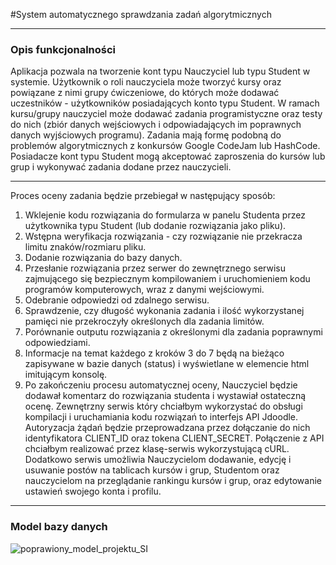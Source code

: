#System automatycznego sprawdzania zadań algorytmicznych
___


### Opis funkcjonalności
Aplikacja pozwala na tworzenie kont typu Nauczyciel lub typu Student w systemie.
Użytkownik o roli nauczyciela może tworzyć kursy oraz powiązane z nimi grupy
ćwiczeniowe, do których może dodawać uczestników - użytkowników posiadających konto
typu Student. W ramach kursu/grupy nauczyciel może dodawać zadania programistyczne
oraz testy do nich (zbiór danych wejściowych i odpowiadających im poprawnych danych
wyjściowych programu). Zadania mają formę podobną do problemów algorytmicznych z
konkursów Google CodeJam lub HashCode.
Posiadacze kont typu Student mogą akceptować zaproszenia do kursów lub grup i
wykonywać zadania dodane przez nauczycieli. 
___
Proces oceny zadania będzie przebiegał w
następujący sposób:
1. Wklejenie kodu rozwiązania do formularza w panelu Studenta przez użytkownika
   typu Student (lub dodanie rozwiązania jako pliku).
2. Wstępna weryfikacja rozwiązania - czy rozwiązanie nie przekracza limitu
   znaków/rozmiaru pliku.
3. Dodanie rozwiązania do bazy danych.
4. Przesłanie rozwiązania przez serwer do zewnętrznego serwisu zajmującego się
   bezpiecznym kompilowaniem i uruchomieniem kodu programów komputerowych,
   wraz z danymi wejściowymi.
5. Odebranie odpowiedzi od zdalnego serwisu.
6. Sprawdzenie, czy długość wykonania zadania i ilość wykorzystanej pamięci nie
   przekroczyły określonych dla zadania limitów.
7. Porównanie outputu rozwiązania z określonymi dla zadania poprawnymi
   odpowiedziami.
8. Informacje na temat każdego z kroków 3 do 7 będą na bieżąco zapisywane w bazie
   danych (status) i wyświetlane w elemencie html imitującym konsolę.
9. Po zakończeniu procesu automatycznej oceny, Nauczyciel będzie dodawał
   komentarz do rozwiązania studenta i wystawiał ostateczną ocenę.
   Zewnętrzny serwis który chciałbym wykorzystać do obsługi kompilacji i uruchamiania
   kodu rozwiązań to interfejs API Jdoodle. Autoryzacja żądań będzie przeprowadzana przez
   dołączanie do nich identyfikatora CLIENT_ID oraz tokena CLIENT_SECRET. Połączenie z
   API chciałbym realizować przez klasę-serwis wykorzystującą cURL.
   Dodatkowo serwis umożliwia Nauczycielom dodawanie, edycję i usuwanie postów na
   tablicach kursów i grup, Studentom oraz nauczycielom na przeglądanie rankingu kursów i
   grup, oraz edytowanie ustawień swojego konta i profilu.
   
___

### Model bazy danych

![poprawiony_model_projektu_SI](https://user-images.githubusercontent.com/59512535/119892875-f5eeac00-bf3a-11eb-969a-c71255e22854.png)
